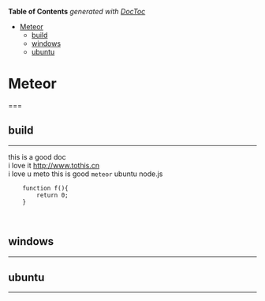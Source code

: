<!-- START doctoc generated TOC please keep comment here to allow auto update -->
<!-- DON'T EDIT THIS SECTION, INSTEAD RE-RUN doctoc TO UPDATE -->
**Table of Contents**  *generated with [DocToc](https://github.com/thlorenz/doctoc)*

- [Meteor](#meteor)
  - [build](#build)
  - [windows](#windows)
  - [ubuntu](#ubuntu)

<!-- END doctoc generated TOC please keep comment here to allow auto update -->

# Meteor
===
## build
---
this is a good doc<br>i love it
http://www.tothis.cn<br>
    i love u    meto
    this is good
`meteor` 
        ubuntu
        node.js

        function f(){
            return 0;
        }
             
## windows
---
## ubuntu
-----
